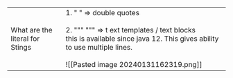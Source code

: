 |                                    |                                                                                                                                                                                                                |
| ---------------------------------- | -------------------------------------------------------------------------------------------------------------------------------------------------------------------------------------------------------------- |
| What are the literal for<br>Stings | 1. " " =>  double quotes<br><br>2. """  """  => t ext templates / text blocks<br>   this is available since java 12. This gives ability to use multiple lines.<br><br>![[Pasted image 20240131162319.png]]<br> |
